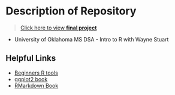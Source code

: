 # Description of Repository
> [Click here to view **final project**](https://github.com/Daniel-Carpenter/IntroToR/blob/main/04%20-%20Project/README.md)
* University of Oklahoma MS DSA - Intro to R with Wayne Stuart


## Helpful Links

* [Beginners R tools](https://www.statmethods.net/r-tutorial/index.html)
* [ggplot2 book](https://ggplot2-book.org/statistical-summaries.html)
* [RMarkdown Book](https://bookdown.org/yihui/rmarkdown-cookbook/)
